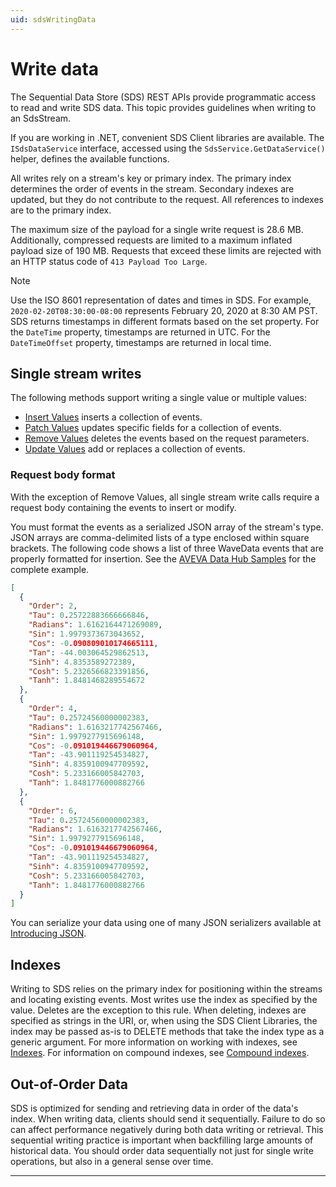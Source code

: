 ```yaml
---
uid: sdsWritingData
---
```


# Write data

The Sequential Data Store (SDS) REST APIs provide programmatic access to read and write SDS data. This topic provides guidelines when writing to an SdsStream.

If you are working in .NET, convenient SDS Client libraries are available. The `ISdsDataService` interface, accessed using the `SdsService.GetDataService()` helper, defines the available functions.

All writes rely on a stream's key or primary index. The primary index determines the order of events in the stream. Secondary indexes are updated, but they do not contribute to the request. All references to indexes are to the primary index.

The maximum size of the payload for a single write request is 28.6 MB. Additionally, compressed requests are limited to a maximum inflated payload size of 190 MB. Requests that exceed these limits are rejected with an HTTP status code of `413 Payload Too Large`.

> [!NOTE]
> Use the ISO 8601 representation of dates and times in SDS. For example, `2020-02-20T08:30:00-08:00` represents February 20, 2020 at 8:30 AM PST. SDS returns timestamps in different formats based on the set property. For the `DateTime` property, timestamps are returned in UTC. For the `DateTimeOffset` property, timestamps are returned in local time.

## Single stream writes

The following methods support writing a single value or multiple values:

- [Insert Values](xref:sds-stream-data#insert-values) inserts a collection of events.
- [Patch Values](xref:sds-stream-data#patch-values) updates specific fields for a collection of events.
- [Remove Values](xref:sds-stream-data#remove-values) deletes the events based on the request parameters.
- [Update Values](xref:sds-stream-data#update-values) add or replaces a collection of events.

### Request body format

With the exception of Remove Values, all single stream write calls require a request body containing the events to insert or modify.

You must format the events as a serialized JSON array of the stream's type. JSON arrays are comma-delimited lists of a type enclosed within square brackets. The following code shows a list of three WaveData events that are properly formatted for insertion. See the [AVEVA Data Hub Samples](https://github.com/osisoft/OSI-Samples-ADH) for the complete example.

```json
[
  {
    "Order": 2,
    "Tau": 0.25722883666666846,
    "Radians": 1.6162164471269089,
    "Sin": 1.9979373673043652,
    "Cos": -0.090809010174665111,
    "Tan": -44.003064529862513,
    "Sinh": 4.8353589272389,
    "Cosh": 5.2326566823391856,
    "Tanh": 1.8481468289554672
  },
  {
    "Order": 4,
    "Tau": 0.25724560000002383,
    "Radians": 1.6163217742567466,
    "Sin": 1.9979277915696148,
    "Cos": -0.091019446679060964,
    "Tan": -43.901119254534827,
    "Sinh": 4.8359100947709592,
    "Cosh": 5.233166005842703,
    "Tanh": 1.8481776000882766
  },
  {
    "Order": 6,
    "Tau": 0.25724560000002383,
    "Radians": 1.6163217742567466,
    "Sin": 1.9979277915696148,
    "Cos": -0.091019446679060964,
    "Tan": -43.901119254534827,
    "Sinh": 4.8359100947709592,
    "Cosh": 5.233166005842703,
    "Tanh": 1.8481776000882766
  }
]
```

You can serialize your data using one of many JSON serializers available at [Introducing JSON](http://json.org/index.html).

## Indexes

Writing to SDS relies on the primary index for positioning within the streams and locating existing events. Most writes use the index as specified by the value. Deletes are the exception to this rule. When deleting, indexes are specified as strings in the URI, or, when using the SDS Client Libraries, the index may be passed as-is to DELETE methods that take the index type as a generic argument. For more information on working with indexes, see [Indexes](xref:sdsIndexes). For information on compound indexes, see [Compound indexes](xref:sdsIndexes#compound-indexes).

## Out-of-Order Data

SDS is optimized for sending and retrieving data in order of the data's index. When writing data, clients should send it sequentially. Failure to do so can affect performance negatively during both data writing or retrieval. This sequential writing practice is important when backfilling large amounts of historical data. You should order data sequentially not just for single write operations, but also in a general sense over time.

---

